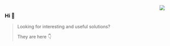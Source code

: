 <img align="right" src="https://github-readme-stats.vercel.app/api?username=andrey-helldar&show_icons=true&icon_color=805AD5&text_color=718096&bg_color=ffffff&hide_title=true&include_all_commits=true&count_private=true" />

### Hi 👋

> Looking for interesting and useful solutions?
>
> They are here 👇
